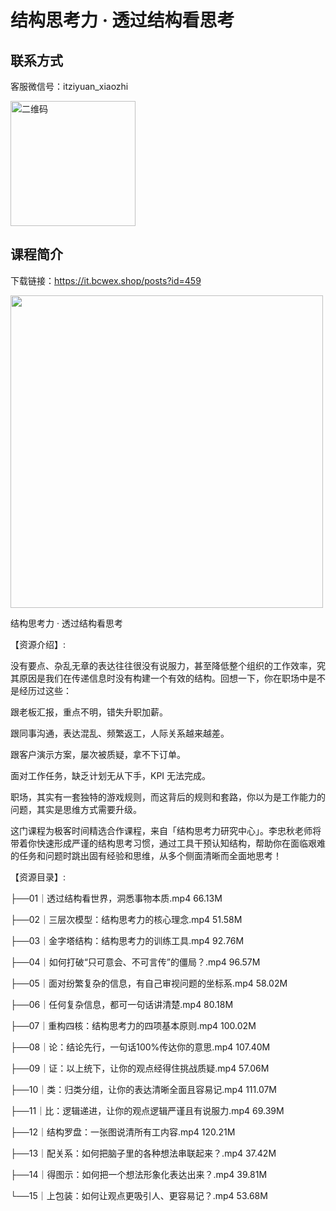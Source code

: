 # 结构思考力 · 透过结构看思考

## 联系方式

客服微信号：itziyuan_xiaozhi

<img src="https://ziyuanyun.oss-cn-guangzhou.aliyuncs.com/common/20240614073449/666b82192834a.jpg" width="200" height="200" alt="二维码">

## 课程简介

下载链接：https://it.bcwex.shop/posts?id=459

<img src="https://ziyuanyun.oss-cn-guangzhou.aliyuncs.com/yun/20240515151951/664462174ec29.jpg" width="500" alt="">

  结构思考力 · 透过结构看思考



 【资源介绍】:

 没有要点、杂乱无章的表达往往很没有说服力，甚至降低整个组织的工作效率，究其原因是我们在传递信息时没有构建一个有效的结构。回想一下，你在职场中是不是经历过这些：

 跟老板汇报，重点不明，错失升职加薪。

 跟同事沟通，表达混乱、频繁返工，人际关系越来越差。

 跟客户演示方案，屡次被质疑，拿不下订单。

 面对工作任务，缺乏计划无从下手，KPI 无法完成。

 职场，其实有一套独特的游戏规则，而这背后的规则和套路，你以为是工作能力的问题，其实是思维方式需要升级。

 这门课程为极客时间精选合作课程，来自「结构思考力研究中心」。李忠秋老师将带着你快速形成严谨的结构思考习惯，通过工具干预认知结构，帮助你在面临艰难的任务和问题时跳出固有经验和思维，从多个侧面清晰而全面地思考！

 【资源目录】:

 ├──01｜透过结构看世界，洞悉事物本质.mp4 66.13M

 ├──02｜三层次模型：结构思考力的核心理念.mp4 51.58M

 ├──03｜金字塔结构：结构思考力的训练工具.mp4 92.76M

 ├──04｜如何打破“只可意会、不可言传”的僵局？.mp4 96.57M

 ├──05｜面对纷繁复杂的信息，有自己审视问题的坐标系.mp4 58.02M

 ├──06｜任何复杂信息，都可一句话讲清楚.mp4 80.18M

 ├──07｜重构四核：结构思考力的四项基本原则.mp4 100.02M

 ├──08｜论：结论先行，一句话100%传达你的意思.mp4 107.40M

 ├──09｜证：以上统下，让你的观点经得住挑战质疑.mp4 57.06M

 ├──10｜类：归类分组，让你的表达清晰全面且容易记.mp4 111.07M

 ├──11｜比：逻辑递进，让你的观点逻辑严谨且有说服力.mp4 69.39M

 ├──12｜结构罗盘：一张图说清所有工内容.mp4 120.21M

 ├──13｜配关系：如何把脑子里的各种想法串联起来？.mp4 37.42M

 ├──14｜得图示：如何把一个想法形象化表达出来？.mp4 39.81M

 └──15｜上包装：如何让观点更吸引人、更容易记？.mp4 53.68M

  